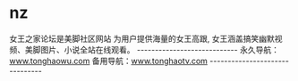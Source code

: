 # nz
女王之家论坛是美脚社区网站 为用户提供海量的女王高跟, 女王涵盖搞笑幽默视频、美脚图片、小说全站在线观看。  ---------------------------- 永久导航：www.tonghaowu.com  备用导航：www.tonghaotv.com -------------------------------
